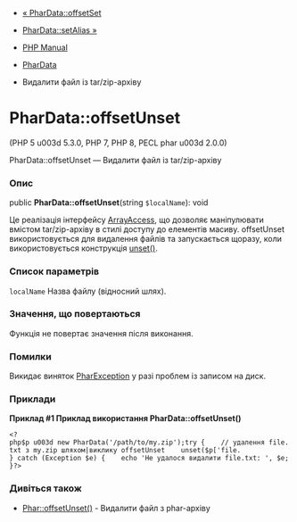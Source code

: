 - [« PharData::offsetSet](phardata.offsetset.md)
- [PharData::setAlias »](phardata.setalias.md)

- [PHP Manual](index.md)
- [PharData](class.phardata.md)
- Видалити файл із tar/zip-архіву

# PharData::offsetUnset

(PHP 5 u003d 5.3.0, PHP 7, PHP 8, PECL phar u003d 2.0.0)

PharData::offsetUnset — Видалити файл із tar/zip-архіву

### Опис

public **PharData::offsetUnset**(string `$localName`): void

Це реалізація інтерфейсу [ArrayAccess](class.arrayaccess.md),
що дозволяє маніпулювати вмістом tar/zip-архіву в стилі доступу до
елементів масиву. offsetUnset використовується для видалення файлів та
запускається щоразу, коли використовується конструкція
[unset()](function.unset.md).

### Список параметрів

`localName`
Назва файлу (відносний шлях).

### Значення, що повертаються

Функція не повертає значення після виконання.

### Помилки

Викидає виняток [PharException](class.pharexception.md)
у разі проблем із записом на диск.

### Приклади

**Приклад #1 Приклад використання **PharData::offsetUnset()****

` <?php$p u003d new PharData('/path/to/my.zip');try {    // удалення file.txt з my.zip шляхом|виклику offsetUnset    unset($p['file. } catch (Exception $e) {    echo 'Не удалося видалити file.txt: ', $e;}?> `

### Дивіться також

- [Phar::offsetUnset()](phar.offsetunset.md) - Видалити файл з
phar-архіву

